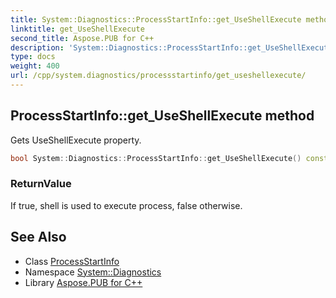 ```yaml
---
title: System::Diagnostics::ProcessStartInfo::get_UseShellExecute method
linktitle: get_UseShellExecute
second_title: Aspose.PUB for C++
description: 'System::Diagnostics::ProcessStartInfo::get_UseShellExecute method. Gets UseShellExecute property in C++.'
type: docs
weight: 400
url: /cpp/system.diagnostics/processstartinfo/get_useshellexecute/
---
```

## ProcessStartInfo::get_UseShellExecute method


Gets UseShellExecute property.

```cpp
bool System::Diagnostics::ProcessStartInfo::get_UseShellExecute() const
```


### ReturnValue

If true, shell is used to execute process, false otherwise.

## See Also

* Class [ProcessStartInfo](../)
* Namespace [System::Diagnostics](../../)
* Library [Aspose.PUB for C++](../../../)
